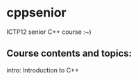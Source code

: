 cppsenior
=========

ICTP12 senior C++ course :~)

Course contents and topics:
---------------------------

intro: Introduction to C++

